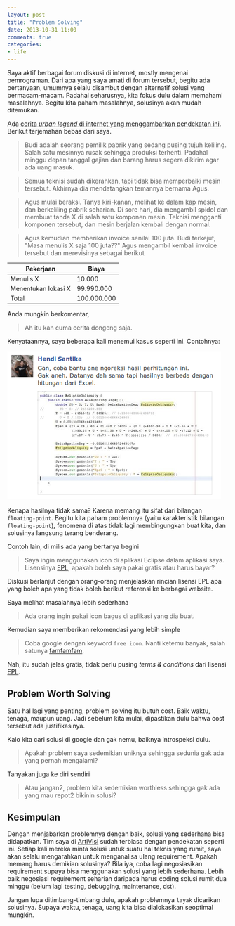 ```yaml
---
layout: post
title: "Problem Solving"
date: 2013-10-31 11:00
comments: true
categories: 
- life
---
```


Saya aktif berbagai forum diskusi di internet, mostly mengenai pemrograman. Dari apa yang saya amati di forum tersebut, begitu ada pertanyaan, umumnya selalu disambut dengan alternatif solusi yang bermacam-macam. Padahal seharusnya, kita fokus dulu dalam memahami masalahnya. Begitu kita paham masalahnya, solusinya akan mudah ditemukan.

Ada [cerita _urban legend_ di internet yang menggambarkan pendekatan ini](http://www.snopes.com/business/genius/where.asp). Berikut terjemahan bebas dari saya.

<!--more-->

> Budi adalah seorang pemilik pabrik yang sedang pusing tujuh keliling.
> Salah satu mesinnya rusak sehingga produksi terhenti. 
> Padahal minggu depan tanggal gajian dan barang harus segera dikirim agar ada uang masuk.

> Semua teknisi sudah dikerahkan, tapi tidak bisa memperbaiki mesin tersebut.
> Akhirnya dia mendatangkan temannya bernama Agus.

> Agus mulai beraksi. Tanya kiri-kanan, melihat ke dalam kap mesin, dan berkeliling pabrik seharian.
> Di sore hari, dia mengambil spidol dan membuat tanda X di salah satu komponen mesin.
> Teknisi mengganti komponen tersebut, dan mesin berjalan kembali dengan normal.

> Agus kemudian memberikan invoice senilai 100 juta. Budi terkejut, "Masa menulis X saja 100 juta??"
> Agus mengambil kembali invoice tersebut dan merevisinya sebagai berikut


Pekerjaan             | Biaya
----------------------|--------------------
Menulis X             |             10.000
Menentukan lokasi X   |         99.990.000
Total                 |        100.000.000


Anda mungkin berkomentar, 

> Ah itu kan cuma cerita dongeng saja.

Kenyataannya, saya beberapa kali menemui kasus seperti ini. Contohnya:

![Foto](/images/uploads/2013/10/problem-solving/floating-point-problem.png)

Kenapa hasilnya tidak sama? Karena memang itu sifat dari bilangan `floating-point`.
Begitu kita paham problemnya (yaitu karakteristik bilangan `floating-point`), fenomena di atas tidak lagi membingungkan buat kita, 
dan solusinya langsung terang benderang.

Contoh lain, di milis ada yang bertanya begini

> Saya ingin menggunakan icon di aplikasi Eclipse dalam aplikasi saya.
> Lisensinya [EPL](http://en.wikipedia.org/wiki/Eclipse_Public_License), apakah boleh saya pakai gratis atau harus bayar?

Diskusi berlanjut dengan orang-orang menjelaskan rincian lisensi EPL apa yang boleh apa yang tidak boleh
berikut referensi ke berbagai website.

Saya melihat masalahnya lebih sederhana

> Ada orang ingin pakai icon bagus di aplikasi yang dia buat.

Kemudian saya memberikan rekomendasi yang lebih simple

> Coba google dengan keyword `free icon`. 
> Nanti ketemu banyak, salah satunya [famfamfam](http://www.famfamfam.com/lab/icons/).

Nah, itu sudah jelas gratis, tidak perlu pusing _terms & conditions_ dari lisensi [EPL](http://en.wikipedia.org/wiki/Eclipse_Public_License).

## Problem Worth Solving ##

Satu hal lagi yang penting, problem solving itu butuh cost. Baik waktu, tenaga, maupun uang. Jadi sebelum kita mulai, dipastikan dulu bahwa cost tersebut ada justifikasinya.

Kalo kita cari solusi di google dan gak nemu, baiknya introspeksi dulu.

> Apakah problem saya sedemikian uniknya sehingga sedunia gak ada yang pernah mengalami?

Tanyakan juga ke diri sendiri

> Atau jangan2, problem kita sedemikian worthless sehingga gak ada yang mau repot2 bikinin solusi?

## Kesimpulan ##

Dengan menjabarkan problemnya dengan baik, solusi yang sederhana bisa didapatkan. Tim saya di [ArtiVisi](http://www.artivisi.com) sudah terbiasa dengan pendekatan seperti ini. Setiap kali mereka minta solusi untuk suatu hal teknis yang rumit, saya akan selalu mengarahkan untuk menganalisa ulang requirement. Apakah memang harus demikian solusinya? Bila iya, coba lagi negosiasikan requirement supaya bisa menggunakan solusi yang lebih sederhana. Lebih baik negosiasi requirement seharian daripada harus coding solusi rumit dua minggu (belum lagi testing, debugging, maintenance, dst).

Jangan lupa ditimbang-timbang dulu, apakah problemnya `layak` dicarikan solusinya. Supaya waktu, tenaga, uang kita bisa dialokasikan seoptimal mungkin.
